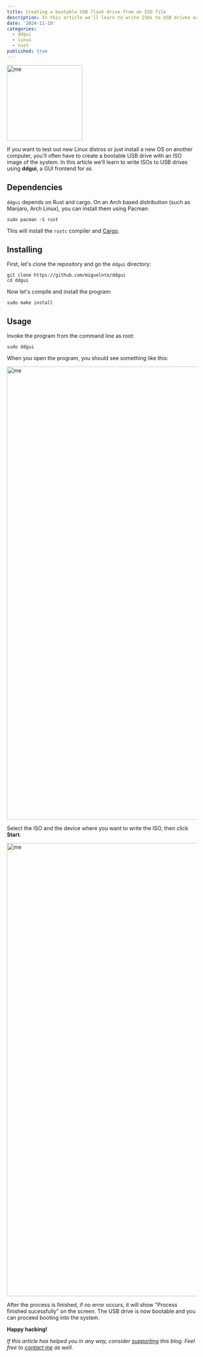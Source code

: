 ```yaml
---
title: Creating a bootable USB flash drive from an ISO file 
description: In this article we'll learn to write ISOs to USB drives easily using ddgui. 
date: '2024-11-19'
categories:
  - ddgui
  - linux
  - rust
published: true
---
```


<script lang="ts">
    const screenshot: string = "https://raw.githubusercontent.com/miguelnto/ddgui/refs/heads/main/doc/screenshot.png";
    import screenshot2 from "$lib/images/screenshot_2.png";
    const ddgui_logo: string = "https://raw.githubusercontent.com/miguelnto/ddgui/main/doc/ddgui_logo.png"
</script>

<img style="margin: auto;" width="200" src={ddgui_logo} alt="me" />

If you want to test out new Linux distros or just install a new OS on another computer, you'll often have to create a bootable USB drive with an ISO image of the system. In this article we'll learn to write ISOs to USB drives using **ddgui**, a GUI frontend for `dd`.

## Dependencies

`ddgui` depends on Rust and cargo. On an Arch based distribution (such as Manjaro, Arch Linux), you can install them using Pacman:

```
sudo pacman -S rust
```

This will install the `rustc` compiler and [Cargo](https://wiki.archlinux.org/title/Rust#Cargo).

## Installing

First, let's clone the repository and go the `ddgui` directory:

```
git clone https://github.com/miguelnto/ddgui
cd ddgui
```

Now let's compile and install the program:

```
sudo make install
```

## Usage

Invoke the program from the command line as root:

```
sudo ddgui
```

When you open the program, you should see something like this:

<img width="1200" src={screenshot} alt="me" />

Select the ISO and the device where you want to write the ISO, then click **Start**.

<img width="1200" src={screenshot2} alt="me" />

After the process is finished, if no error occurs, it will show "Process finished sucessfully" on the screen. The USB drive is now bootable and you can proceed booting into the system.

**Happy hacking!**

*If this article has helped you in any way, consider [supporting](support) this blog. Feel free to [contact me](contact) as well.*

